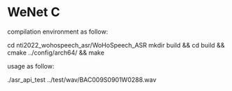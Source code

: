# WeNet C

compilation environment as follow:

cd nti2022_wohospeech_asr/WoHoSpeech_ASR
mkdir build && cd build && cmake ../config/arch64/ && make

usage as follow:

./asr_api_test ../test/wav/BAC009S0901W0288.wav

